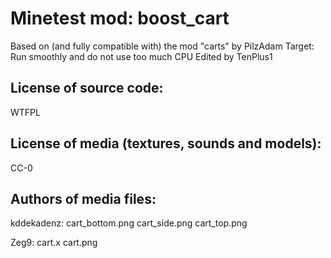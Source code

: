 Minetest mod: boost_cart
=======================
Based on (and fully compatible with) the mod "carts" by PilzAdam
Target: Run smoothly and do not use too much CPU
Edited by TenPlus1

License of source code:
-----------------------
WTFPL

License of media (textures, sounds and models):
-----------------------------------------------
CC-0

Authors of media files:
-----------------------
kddekadenz:
  cart_bottom.png
  cart_side.png
  cart_top.png

Zeg9:
  cart.x
  cart.png